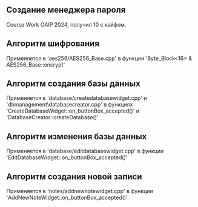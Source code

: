 ## Создание менеджера пароля
 Course Work OAIP 2024, получил 10 с кайфом.
 
## Алгоритм шифрования
 
Применяется в 'aes256/AES256_Base.cpp' в функции 'Byte_Block<16> & AES256_Base::encrypt'
 
## Алгоритм создания базы данных
 
Применяется в 'database/createdatabasewidget.cpp' и 'dbmanagement\databasecreator.cpp' в функциях
'CreateDatabaseWidget::on_buttonBox_accepted()' и 'DatabaseCreator::createDatabase()'
 
## Алгоритм изменения базы данных
 
Применяется в 'database/editdatabasewidget.cpp' в функции 'EditDatabaseWidget::on_buttonBox_accepted()'
 
## Алгоритм создания новой записи 
 
Применяется в 'notes/addnewnotewidget.cpp' в функции 'AddNewNoteWidget::on_buttonBox_accepted()'

